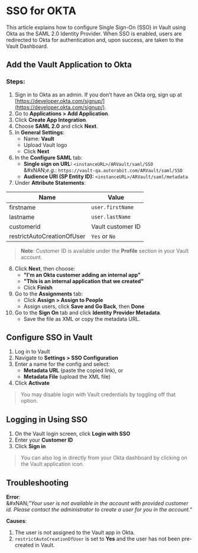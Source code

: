# SSO for OKTA

This article explains how to configure Single Sign-On (SSO) in Vault using Okta as the SAML 2.0 Identity Provider. When SSO is enabled, users are redirected to Okta for authentication and, upon success, are taken to the Vault Dashboard.

## Add the Vault Application to Okta <a href="#add-vault-application-to-okta" id="add-vault-application-to-okta"></a>

### Steps:

1. Sign in to Okta as an admin. If you don’t have an Okta org, sign up at [https://developer.okta.com/signup/](https://developer.okta.com/signup/).
2. Go to **Applications > Add Application**.
3. Click **Create App Integration**.
4. Choose **SAML 2.0** and click **Next**.
5. In **General Settings**:
   * Name: **Vault**
   * Upload Vault logo
   * Click **Next**
6. In the **Configure SAML** tab:
   * **Single sign on URL:** `<instanceURL>/ARVault/saml/SSO`\
     &#xNAN;_&#x65;.g._: `https://vault-qa.autorabit.com/ARVault/saml/SSO`
   * **Audience URI (SP Entity ID):** `<instanceURL>/ARVault/saml/metadata`
7. Under **Attribute Statements**:

| Name                       | Value             |
| -------------------------- | ----------------- |
| firstname                  | `user.firstName`  |
| lastname                   | `user.lastName`   |
| customerid                 | Vault customer ID |
| restrictAutoCreationOfUser | `Yes` or `No`     |

> **Note**: Customer ID is available under the **Profile** section in your Vault account.

8. Click **Next**, then choose:
   * **"I'm an Okta customer adding an internal app"**
   * **"This is an internal application that we created"**
   * Click **Finish**
9. Go to the **Assignments** tab:
   * Click **Assign > Assign to People**
   * Assign users, click **Save and Go Back**, then **Done**
10. Go to the **Sign On** tab and click **Identity Provider Metadata**.
    * Save the file as XML or copy the metadata URL.

## Configure SSO in Vault <a href="#configure-sso-in-vault" id="configure-sso-in-vault"></a>

1. Log in to Vault
2. Navigate to **Settings > SSO Configuration**
3. Enter a name for the config and select:
   * **Metadata URL** (paste the copied link), or
   * **Metadata File** (upload the XML file)
4. Click **Activate**

> You may disable login with Vault credentials by toggling off that option.

## Logging in Using SSO <a href="#logging-in-using-sso" id="logging-in-using-sso"></a>

1. On the Vault login screen, click **Login with SSO**
2. Enter your **Customer ID**
3. Click **Sign in**

> You can also log in directly from your Okta dashboard by clicking on the Vault application icon.

## Troubleshooting <a href="#troubleshooting" id="troubleshooting"></a>

**Error**:\
&#xNAN;_"Your user is not available in the account with provided customer id. Please contact the administrator to create a user for you in the account."_

**Causes**:

1. The user is not assigned to the Vault app in Okta.
2. `restrictAutoCreationOfUser` is set to **Yes** and the user has not been pre-created in Vault.
